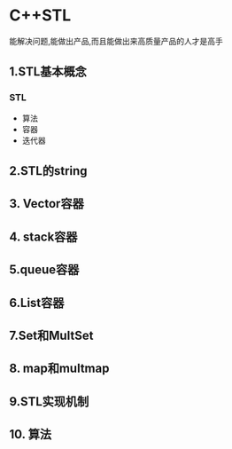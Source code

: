 # C++STL
能解决问题,能做出产品,而且能做出来高质量产品的人才是高手

## 1.STL基本概念
### STL
- 算法 
- 容器 
- 迭代器

## 2.STL的string


## 3. Vector容器


## 4. stack容器


## 5.queue容器


## 6.List容器


## 7.Set和MultSet


## 8. map和multmap


## 9.STL实现机制


## 10. 算法












